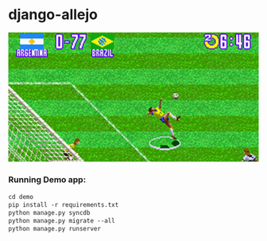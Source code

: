 django-allejo
=============

<p align="center">
  <img src="/allejo.png" alt="django-allejo" rel="django-allejo">
</p>


### Running Demo app:
```
cd demo
pip install -r requirements.txt
python manage.py syncdb
python manage.py migrate --all
python manage.py runserver
``` 

